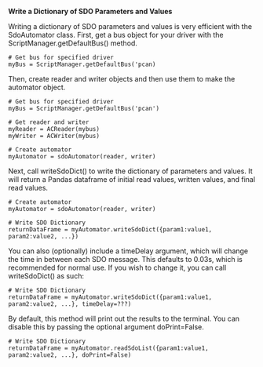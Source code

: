 **Write a Dictionary of SDO Parameters and Values**

Writing a dictionary of SDO parameters and values is very efficient with the SdoAutomator class. First, get a bus object for your driver with the ScriptManager.getDefaultBus() method.

    # Get bus for specified driver
    myBus = ScriptManager.getDefaultBus('pcan)

Then, create reader and writer objects and then use them to make the automator object.

    # Get bus for specified driver
    myBus = ScriptManager.getDefaultBus('pcan')

    # Get reader and writer
    myReader = ACReader(mybus)
    myWriter = ACWriter(mybus)

    # Create automator
    myAutomator = sdoAutomator(reader, writer)

Next, call writeSdoDict() to write the dictionary of parameters and values. It will return a Pandas dataframe of initial read values, written values, and final read values.

    # Create automator
    myAutomator = sdoAutomator(reader, writer)

    # Write SDO Dictionary
    returnDataFrame = myAutomator.writeSdoDict({param1:value1, param2:value2, ...})

You can also (optionally) include a timeDelay argument, which will change the time in between each SDO message. This defaults to 0.03s, which is recommended for normal use. If you wish to change it, you can call writeSdoDict() as such:

    # Write SDO Dictionary
    returnDataFrame = myAutomator.writeSdoDict({param1:value1, param2:value2, ...}, timeDelay=???)

By default, this method will print out the results to the terminal. You can disable this by passing the optional argument doPrint=False.

    # Write SDO Dictionary
    returnDataFrame = myAutomator.readSdoList({param1:value1, param2:value2, ...}, doPrint=False)